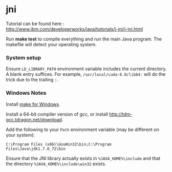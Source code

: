 jni
===
Tutorial can be found here : http://www.ibm.com/developerworks/java/tutorials/j-jni/j-jni.html

Run **make test** to compile everything and run the main Java program.  The makefile will detect your operating system.

### System setup
Ensure `LD_LIBRARY_PATH` environment variable includes the current directory. A blank entry suffices.  For example, `/usr/local/cuda-6.0/lib64:` will do the trick due to the trailing `:`.

### Windows Notes
Install [make for Windows](http://gnuwin32.sourceforge.net/packages/make.htm).

Install a 64-bit compiler version of gcc, or install <http://tdm-gcc.tdragon.net/download>.

Add the following to your `Path` environment variable (may be different on your system):

	C:\Program Files (x86)\GnuWin32\bin;C:\Program Files\Java\jdk1.7.0_72\bin

Ensure that the JNI library actually exists in `%JAVA_HOME%\include` and that the directory `%JAVA_HOME%\include\win32` exists.

